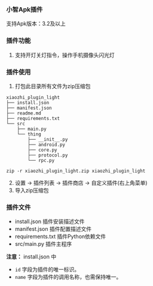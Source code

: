 ### 小智Apk插件
支持Apk版本：3.2及以上

### 插件功能
1. 支持开灯关灯指令，操作手机摄像头闪光灯

### 插件使用
1. 打包此目录所有文件为zip压缩包
```
xiaozhi_plugin_light
├── install.json
├── manifest.json
├── readme.md
├── requirements.txt
└── src
    ├── main.py
    └── thing
        ├── __init__.py
        ├── android.py
        ├── core.py
        ├── protocol.py
        └── rpc.py
```
```
zip -r xiaozhi_plugin_light.zip xiaozhi_plugin_light
```
2. 设置 -> 插件列表 -> 插件商店 -> 自定义插件(右上角菜单)
3. 导入zip压缩包

### 插件文件
- install.json 插件安装描述文件
- manifest.json 插件配置描述文件
- requirements.txt 插件Python依赖文件
- src/main.py 插件主程序

**注意：**
install.json 中 
- `id` 字段为插件的唯一标识。
- `name` 字段为插件的调用名称，也需保持唯一。
